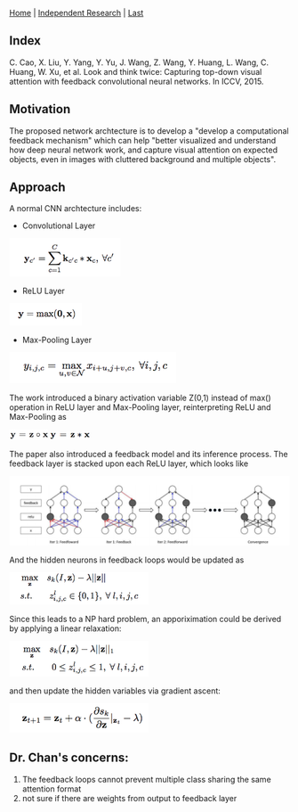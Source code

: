 [Home](https://clojia.github.io/) | [Independent Research](https://clojia.github.io/independent_research/) | [Last](https://clojia.github.io/independent_research/2018-10-IR-Look-and-Think-Twice)

## Index
C. Cao, X. Liu, Y. Yang, Y. Yu, J. Wang, Z. Wang, Y. Huang,
L. Wang, C. Huang, W. Xu, et al. Look and think twice: Capturing
top-down visual attention with feedback convolutional
neural networks. In ICCV, 2015.

## Motivation
The proposed network archtecture is to develop a "develop a computational feedback mechanism" which can help "better visualized and understand how deep neural network work, and capture visual attention on expected objects, even in images with cluttered background and multiple objects". 
 
## Approach
A normal CNN archtecture includes:
- Convolutional Layer
<img src="images/conv.png" width="200"> 

- ReLU Layer
<img src="images/Relu.png" width="130"> 

- Max-Pooling Layer
<img src="images/maxPooling.png" width="300"> 

The work introduced a binary activation variable Z(0,1) instead of max() operation in ReLU layer and Max-Pooling layer, reinterpreting ReLU and Max-Pooling as

<img src="images/re-inter-relu.png" width="70"> 

<img src="images/re-inter-max.png" width="70"> 

The paper also introduced a feedback model and its inference process. The feedback layer is stacked upon each ReLU layer, which looks like

<img src="images/feedback.png" width="600"> 

And the hidden neurons in feedback loops would be updated as 

<img src="images/discrete_feedback.png" width="250"> 

Since this leads to a NP hard problem, an apporiximation could be derived by applying a linear relaxation:

<img src="images/continuous_feedback.png" width="250"> 

and then update the hidden variables via gradient ascent:

<img src="images/update.png" width="250"> 

## Dr. Chan's concerns:

1. The feedback loops cannot prevent multiple class sharing the same attention format
2. not sure if there are weights from output to feedback layer
